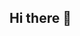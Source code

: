 ## Hi there 👋

<!--
**Malaika80/Malaika80** is a ✨ _special_ ✨ repository because its `README.md` (this file) appears on your GitHub profile.

Here are some ideas to get you started:

- 🔭 I’m currently working on ... getting certification in finance and management.
- 🌱 I’m currently learning ... the specifics of finance and management foundations for professionals.
- 👯 I’m looking to collaborate on ... mentorship networks using mutual learning and sharing 
- 🤔 I’m looking for help with ... gaining additional experience in the industrial and agricultural biotechnology fields with a emphasis on manufaturing processes.
- 💬 Ask me about ... my professional background, long term career goals and how they aligns with your company values. 
- 📫 How to reach me: ... k.malaika81@gmail.com
- 😄 Pronouns: ... she/her
- ⚡ Fun fact: ... bilingulal in english and pashto, with an intermediate understanding of urdu. 
-->
